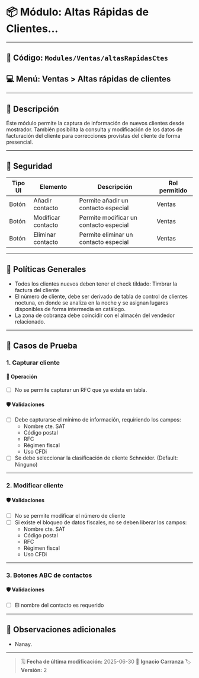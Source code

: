 # 📦 Módulo: Altas Rápidas de Clientes...
---
## 📁 **Código:** `Modules/Ventas/altasRapidasCtes`
## 💻 **Menú:** Ventas > Altas rápidas de clientes
---
## 📝 Descripción
Éste módulo permite la captura de información de nuevos clientes desde mostrador. También posibilita la consulta y modificación de los datos de facturación del cliente para correcciones provistas del cliente de forma presencial.

---
## 🔐 Seguridad

| Tipo UI | Elemento          | Descripción                    | Rol permitido |
|---------|-------------------|--------------------------------|----------------|
| Botón   | Añadir contacto   | Permite añadir un contacto especial     | Ventas       |
| Botón   | Modificar contacto   | Permite modificar un contacto especial     | Ventas       |
| Botón   | Eliminar contacto   | Permite eliminar un contacto especial     | Ventas       |

---
## 💼 Políticas Generales
- Todos los clientes nuevos deben tener el check tildado: Timbrar la factura del cliente
- El número de cliente, debe ser derivado de tabla de control de clientes noctuna, en donde se analiza en la noche y se asignan lugares disponibles de forma intermedia en catálogo.
- La zona de cobranza debe coincidir con el almacén del vendedor relacionado.

---
## 🧪 Casos de Prueba

### 1. Capturar cliente

#### 💼 Operación
- [ ] No se permite capturar un RFC que ya exista en tabla.

#### 🛡️ Validaciones
- [ ] Debe capturarse el mínimo de información, requiriendo los campos:
    - Nombre cte. SAT
    - Código postal
    - RFC
    - Régimen fiscal
    - Uso CFDi
- [ ] Se debe seleccionar la clasificación de cliente Schneider. (Default: Ninguno)
---

### 2. Modificar cliente

#### 🛡️ Validaciones
- [ ] No se permite modificar el número de cliente
- [ ] Si existe el bloqueo de datos fiscales, no se deben liberar los campos:
    - Nombre cte. SAT
    - Código postal
    - RFC
    - Régimen fiscal
    - Uso CFDi
---

### 3. Botones ABC de contactos

#### 🛡️ Validaciones
- [ ] El nombre del contacto es requerido
---

## 📎 Observaciones adicionales
- Nanay.

---
> 🗓️ **Fecha de última modificación:** 2025-06-30
> 👤 **Ignacio Carranza**
> 🏷️ **Versión:** 2
